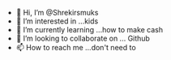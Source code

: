 - 👋 Hi, I’m @Shrekirsmuks
- 👀 I’m interested in ...kids
- 🌱 I’m currently learning ...how to make cash
- 💞️ I’m looking to collaborate on ... Github
- 📫 How to reach me ...don't need to

<!---
Shrekirsmuks/Shrekirsmuks is a ✨ special ✨ repository because its `README.md` (this file) appears on your GitHub profile.
You can click the Preview link to take a look at your changes.
--->
